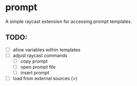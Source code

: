 # prompt

A simple raycast extension for accessing prompt templates.

## TODO:

- [ ] allow variables within templates
- [ ] adjust raycast commands
  - [ ] copy prompt
  - [ ] open prompt file
  - [ ] insert prompt
- [ ] load from external sources (>)
